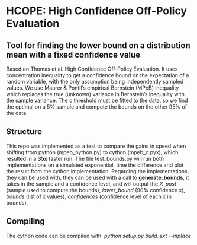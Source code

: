# HCOPE: High Confidence Off-Policy Evaluation

## Tool for finding the lower bound on a distribution mean with a fixed confidence value

Based on Thomas et al. High Confidence Off-Policy Evaluation. It uses concentration inequality to get a confidence bound on the expectation of a random variable, with the only assumption being independently sampled values. We use Maurer & Pontil’s empirical Bernstein (MPeB) inequality which replaces the true (unknown) variance in Bernstein’s inequality with the sample variance. The *c* threshold must be fitted to the data, so we find the optimal on a 5% sample and compute the bounds on the other 95% of the data.

## Structure

This repo was implemented as a test to compare the gains in speed when shifting from python (mpeb_python.py) to cython (mpeb_c.pyx), which resulted in a **35x** faster run.
The file test_bounds.py will run both implementations on a simulated exponential, time the difference and plot the result from the cython implementation.
Regarding the implementations, they can be used with, they can be used with a call to **generate_bounds**, it takes in the sample and a confidence level, and will output the *X_post* (sample used to compute the bounds), *lower_bound* (90% confidence x), *bounds* (list of x values), *confidences* (confidence level of each x in bounds).

## Compiling

The cython code can be compiled with: *python setup.py build_ext --inplace*
